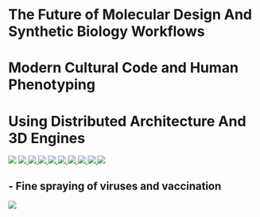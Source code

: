 # The Future of Molecular Design And Synthetic Biology Workflows
# Modern Cultural Code and Human Phenotyping
# Using Distributed Architecture And 3D Engines

<img src="https://koronaEbola.github.io/brain1.jpg"/>

<a href="https://protocol.ai">
 <img src="https://koronaebola.github.io/2.png" />
</a>

<a href="https://nanome.ai/matryx/">
 <img src="https://koronaebola.github.io/matryx.png" />
</a>

<a href="https://youtu.be/p8yt_7he3mU">
 <img src="https://koronaebola.github.io/4.png" />
</a>

<a href="https://youtu.be/1_mER5qmaVk">
 <img src="https://koronaebola.github.io/tVrs.jpg" />
</a>

<a href="https://cepbep.github.io/DNA/">         
 <img src="https://humanphenotype.github.io/dna.jpg" />
</a>

<a href="https://www.collaborationspharma.com/megasyn">
 <img src="https://koronaebola.github.io/5.png" />
</a>

<a href="https://nanome.ai/">
 <img src="https://koronaebola.github.io/3.png" />
</a>

<a href="https://www.youtube.com/watch?v=l1qmpCRpzMk">
<img src="https://koronaebola.github.io/chem.png" />
</a>
<a href="https://huggingface.co/">
<img src="https://koronaebola.github.io/hf.jpg" />
</a>

## - Fine spraying of viruses and vaccination
<a href="https://youtu.be/FSH1VShvhPE?si=qZZL01wlHUbiBQY4">
<img src="https://koronaebola.github.io/dr.jpg" />
</a>



<!--

**Here are some ideas to get you started:**

🙋‍♀️ A short introduction - what is your organization all about?
🌈 Contribution guidelines - how can the community get involved?
👩‍💻 Useful resources - where can the community find your docs? Is there anything else the community should know?
🍿 Fun facts - what does your team eat for breakfast?
🧙 Remember, you can do mighty things with the power of [Markdown](https://docs.github.com/github/writing-on-github/getting-started-with-writing-and-formatting-on-github/basic-writing-and-formatting-syntax)
-->
